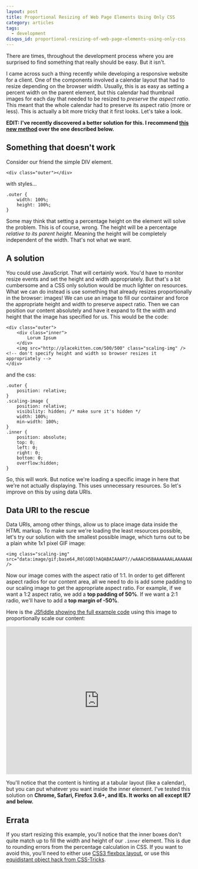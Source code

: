 ```yaml
---
layout: post
title: Proportional Resizing of Web Page Elements Using Only CSS
category: articles
tags:
  - development
disqus_id: proportional-resizing-of-web-page-elements-using-only-css
---
```


There are times, throughout the development process where you are surprised to find something that really should be easy. But it isn't.

I came across such a thing recently while developing a responsive website for a client. One of the components involved a calendar layout that had to resize depending on the browser width. Usually, this is as easy as setting a percent width on the parent element, but this calendar had thumbnail images for each day that needed to be resized to _preserve the aspect ratio_. This meant that the whole calendar had to preserve its aspect ratio (more or less). This is actually a bit more tricky that it first looks. Let's take a look.

**EDIT: I've recently discovered a better solution for this. I recommend [this new method](/articles/very-simple-css-only-proportional-resizing-of-elements) over the one described below.**

## Something that doesn't work

Consider our friend the simple DIV element.

    <div class="outer"></div>

with styles...

    .outer {
        width: 100%;
        height: 100%;
    }

Some may think that setting a percentage height on the element will solve the problem. This is of course, wrong. The height will be a percentage _relative to its parent height_. Meaning the height will be completely independent of the width. That's not what we want.

## A solution

You could use JavaScript. That will certainly work. You'd have to monitor resize events and set the height and width appropriately. But that's a bit cumbersome and a CSS only solution would be much lighter on resources. What we can do instead is use something that already resizes proportionally in the browser: images! We can use an image to fill our container and force the appropriate height and width to preserve aspect ratio. Then we can position our content absolutely and have it expand to fit the width and height that the image has specified for us. This would be the code:

    <div class="outer">
        <div class="inner">
            Lorum Ipsum
        </div>
        <img src="http://placekitten.com/500/500" class="scaling-img" /> <!-- don't specify height and width so browser resizes it appropriately -->
    </div>

and the css:

    .outer {
        position: relative;
    }
    .scaling-image {
        position: relative;
        visibility: hidden; /* make sure it's hidden */
        width: 100%;
        min-width: 100%;
    }
    .inner {
        position: absolute;
        top: 0;
        left: 0;
        right: 0;
        bottom: 0;
        overflow:hidden;
    }

So, this will work. But notice we're loading a specific image in here that we're not actually displaying. This uses unnecessary resources. So let's improve on this by using data URIs.

## Data URI to the rescue

Data URIs, among other things, allow us to place image data inside the HTML markup. To make sure we're loading the least resources possible, let's try our solution with the smallest possible image, which turns out to be a plain white 1x1 pixel GIF image:

    <img class="scaling-img" src="data:image/gif;base64,R0lGODlhAQABAIAAAP7//wAAACH5BAAAAAAALAAAAAABAAEAAAICRAEAOw==" />

Now our image comes with the aspect ratio of 1:1. In order to get different aspect radios for our content area, all we need to do is add some padding to our scaling image to get the appropriate aspect ratio. For example, if we want a 1:2 aspect ratio, we add a **top padding of 50%**. If we want a 2:1 radio, we'll have to add a **top margin of -50%**.

Here is the [JSfiddle showing the full example code](http://jsfiddle.net/wellcaffeinated/4tFKC/) using this image to proportionally scale our content:

<iframe style="width: 100%; height: 400px" src="http://jsfiddle.net/wellcaffeinated/4tFKC/embedded/result%2Chtml%2Ccss%2Cjs/" allowfullscreen="allowfullscreen" frameborder="0"> </iframe>

You'll notice that the content is hinting at a tabular layout (like a calendar), but you can put whatever you want inside the inner element. I've tested this solution on **Chrome, Safari, Firefox 3.6+, and IEs. It works on all except IE7 and below.**

## Errata

If you start resizing this example, you'll notice that the inner boxes don't quite match up to fill the width and height of our `.inner` element. This is due to rounding errors from the percentage calculation in CSS. If you want to avoid this, you'll need to either use [CSS3 flexbox layout](flexbox), or use this [equidistant object hack from CSS-Tricks](equid).


[equid]: http://css-tricks.com/equidistant-objects-with-css/
[flexbox]: http://www.html5rocks.com/en/tutorials/flexbox/quick/